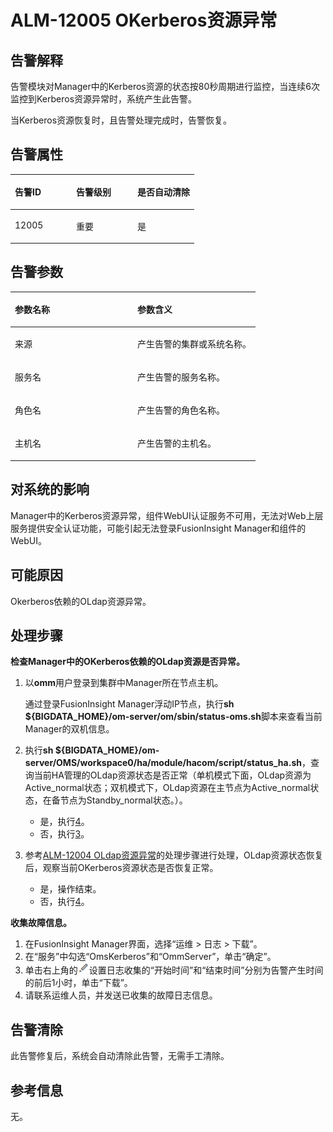 # ALM-12005 OKerberos资源异常<a name="ALM-12005"></a>

## 告警解释<a name="section35885451"></a>

告警模块对Manager中的Kerberos资源的状态按80秒周期进行监控，当连续6次监控到Kerberos资源异常时，系统产生此告警。

当Kerberos资源恢复时，且告警处理完成时，告警恢复。

## 告警属性<a name="section54533606"></a>

<a name="table5426060"></a>
<table><thead align="left"><tr id="row30491115"><th class="cellrowborder" valign="top" width="33.33333333333333%" id="mcps1.1.4.1.1"><p id="p53861246"><a name="p53861246"></a><a name="p53861246"></a>告警ID</p>
</th>
<th class="cellrowborder" valign="top" width="33.33333333333333%" id="mcps1.1.4.1.2"><p id="p684814"><a name="p684814"></a><a name="p684814"></a>告警级别</p>
</th>
<th class="cellrowborder" valign="top" width="33.33333333333333%" id="mcps1.1.4.1.3"><p id="p55469954"><a name="p55469954"></a><a name="p55469954"></a>是否自动清除</p>
</th>
</tr>
</thead>
<tbody><tr id="row63881283"><td class="cellrowborder" valign="top" width="33.33333333333333%" headers="mcps1.1.4.1.1 "><p id="p7001400"><a name="p7001400"></a><a name="p7001400"></a>12005</p>
</td>
<td class="cellrowborder" valign="top" width="33.33333333333333%" headers="mcps1.1.4.1.2 "><p id="p30242505"><a name="p30242505"></a><a name="p30242505"></a>重要</p>
</td>
<td class="cellrowborder" valign="top" width="33.33333333333333%" headers="mcps1.1.4.1.3 "><p id="p33723872"><a name="p33723872"></a><a name="p33723872"></a>是</p>
</td>
</tr>
</tbody>
</table>

## 告警参数<a name="section21040409"></a>

<a name="table47279074"></a>
<table><thead align="left"><tr id="row53338937"><th class="cellrowborder" valign="top" width="50%" id="mcps1.1.3.1.1"><p id="p25486642"><a name="p25486642"></a><a name="p25486642"></a>参数名称</p>
</th>
<th class="cellrowborder" valign="top" width="50%" id="mcps1.1.3.1.2"><p id="p51152156"><a name="p51152156"></a><a name="p51152156"></a>参数含义</p>
</th>
</tr>
</thead>
<tbody><tr id="row137961710134311"><td class="cellrowborder" valign="top" width="50%" headers="mcps1.1.3.1.1 "><p id="p17935380415"><a name="p17935380415"></a><a name="p17935380415"></a>来源</p>
</td>
<td class="cellrowborder" valign="top" width="50%" headers="mcps1.1.3.1.2 "><p id="p187931338134115"><a name="p187931338134115"></a><a name="p187931338134115"></a>产生告警的集群或系统名称。</p>
</td>
</tr>
<tr id="row49683999"><td class="cellrowborder" valign="top" width="50%" headers="mcps1.1.3.1.1 "><p id="p64980962"><a name="p64980962"></a><a name="p64980962"></a>服务名</p>
</td>
<td class="cellrowborder" valign="top" width="50%" headers="mcps1.1.3.1.2 "><p id="p28966541"><a name="p28966541"></a><a name="p28966541"></a>产生告警的服务名称。</p>
</td>
</tr>
<tr id="row59372281"><td class="cellrowborder" valign="top" width="50%" headers="mcps1.1.3.1.1 "><p id="p44425493"><a name="p44425493"></a><a name="p44425493"></a>角色名</p>
</td>
<td class="cellrowborder" valign="top" width="50%" headers="mcps1.1.3.1.2 "><p id="p41695148"><a name="p41695148"></a><a name="p41695148"></a>产生告警的角色名称。</p>
</td>
</tr>
<tr id="row39712018"><td class="cellrowborder" valign="top" width="50%" headers="mcps1.1.3.1.1 "><p id="p62556912"><a name="p62556912"></a><a name="p62556912"></a>主机名</p>
</td>
<td class="cellrowborder" valign="top" width="50%" headers="mcps1.1.3.1.2 "><p id="p33945086"><a name="p33945086"></a><a name="p33945086"></a>产生告警的主机名。</p>
</td>
</tr>
</tbody>
</table>

## 对系统的影响<a name="section55145957"></a>

Manager中的Kerberos资源异常，组件WebUI认证服务不可用，无法对Web上层服务提供安全认证功能，可能引起无法登录FusionInsight Manager和组件的WebUI。

## 可能原因<a name="section26551572"></a>

Okerberos依赖的OLdap资源异常。

## 处理步骤<a name="section37637557"></a>

**检查Manager中的OKerberos依赖的OLdap资源是否异常。**

1.  以**omm**用户登录到集群中Manager所在节点主机。

    通过登录FusionInsight Manager浮动IP节点，执行**sh $\{BIGDATA\_HOME\}/om-server/om/sbin/status-oms.sh**脚本来查看当前Manager的双机信息。

2.  执行**sh $\{BIGDATA\_HOME\}/om-server/OMS/workspace0/ha/module/hacom/script/status\_ha.sh**，查询当前HA管理的OLdap资源状态是否正常（单机模式下面，OLdap资源为Active\_normal状态；双机模式下，OLdap资源在主节点为Active\_normal状态，在备节点为Standby\_normal状态。）。
    -   是，执行[4](#li6152360163635)。
    -   否，执行[3](#li57649063163811)。

3.  <a name="li57649063163811"></a>参考[ALM-12004 OLdap资源异常](ALM-12004-OLdap资源异常.md)的处理步骤进行处理，OLdap资源状态恢复后，观察当前OKerberos资源状态是否恢复正常。
    -   是，操作结束。
    -   否，执行[4](#li6152360163635)。


**收集故障信息。**

1.  <a name="li6152360163635"></a>在FusionInsight Manager界面，选择“运维 \> 日志 \> 下载”。
2.  在“服务”中勾选“OmsKerberos”和“OmmServer”，单击“确定”。
3.  单击右上角的![](figures/zh-cn_image_0263895607.png)设置日志收集的“开始时间”和“结束时间”分别为告警产生时间的前后1小时，单击“下载”。
4.  请联系运维人员，并发送已收集的故障日志信息。

## 告警清除<a name="section169311343318"></a>

此告警修复后，系统会自动清除此告警，无需手工清除。

## 参考信息<a name="section3193699"></a>

无。

